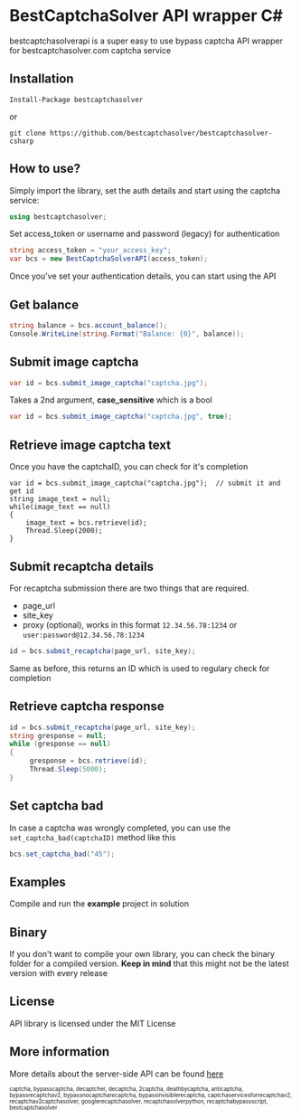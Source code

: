 BestCaptchaSolver API wrapper C#
=========================================
bestcaptchasolverapi is a super easy to use bypass captcha API wrapper for bestcaptchasolver.com captcha service

## Installation
    Install-Package bestcaptchasolver

or
    
    git clone https://github.com/bestcaptchasolver/bestcaptchasolver-csharp

## How to use?

Simply import the library, set the auth details and start using the captcha service:

``` csharp
using bestcaptchasolver;
```
Set access_token or username and password (legacy) for authentication

``` csharp
string access_token = "your_access_key";
var bcs = new BestCaptchaSolverAPI(access_token);
```

Once you've set your authentication details, you can start using the API

## Get balance

``` csharp
string balance = bcs.account_balance();
Console.WriteLine(string.Format("Balance: {0}", balance));
```

## Submit image captcha

``` csharp
var id = bcs.submit_image_captcha("captcha.jpg");
```
Takes a 2nd argument, **case_sensitive** which is a bool
``` csharp
var id = bcs.submit_image_captcha("captcha.jpg", true);
```

## Retrieve image captcha text

Once you have the captchaID, you can check for it's completion
```
var id = bcs.submit_image_captcha("captcha.jpg");  // submit it and get id
string image_text = null;
while(image_text == null)
{
    image_text = bcs.retrieve(id);
    Thread.Sleep(2000);
}
```

## Submit recaptcha details

For recaptcha submission there are two things that are required.
- page_url
- site_key
- proxy (optional), works in this format `12.34.56.78:1234` or `user:password@12.34.56.78:1234`

``` csharp
id = bcs.submit_recaptcha(page_url, site_key);
```
Same as before, this returns an ID which is used to regulary check for completion

## Retrieve captcha response

```csharp
id = bcs.submit_recaptcha(page_url, site_key);
string gresponse = null;
while (gresponse == null)
{
     gresponse = bcs.retrieve(id);
     Thread.Sleep(5000);
}
```

## Set captcha bad

In case a captcha was wrongly completed, you can use the `set_captcha_bad(captchaID)` method like this
```csharp
bcs.set_captcha_bad("45");
```


## Examples
Compile and run the **example** project in solution

## Binary
If you don't want to compile your own library, you can check the binary folder for a compiled version.
**Keep in mind** that this might not be the latest version with every release

## License
API library is licensed under the MIT License

## More information
More details about the server-side API can be found [here](https://bestcaptchasolver.com)


<sup><sub>captcha, bypasscaptcha, decaptcher, decaptcha, 2captcha, deathbycaptcha, anticaptcha, 
bypassrecaptchav2, bypassnocaptcharecaptcha, bypassinvisiblerecaptcha, captchaservicesforrecaptchav2, 
recaptchav2captchasolver, googlerecaptchasolver, recaptchasolverpython, recaptchabypassscript, bestcaptchasolver</sup></sub>
